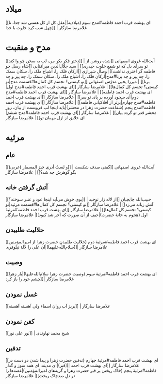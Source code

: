# میلاد
[[ای بهشت قرب احمد فاطمه#مدح سوم (میلادیه)|عقل کل از کل هستی شد جدا، تا چهل شب کرد خلوت با خدا]] | غلامرضا سازگار

# مدح و منقبت
[[دخترِ فکرِ بکرِ من، لب به سخن چو وا کند]] | آیت‌الله غروی اصفهانی
[[شده روشن از تو سرای دل که تو شمع خلوت حیدری]] ‍| سید جلال‌الدین میرآفتابی
[[شاه رسل چو فاطمه گر اختری نداشت]]| وصال شیرازی
[[ارکان فلک را، اشباح ملک را، سکان سمک را، چه پیر و چه برنا#مدح|ارکان فلک را، اشباح ملک را، سکان سمک را، چه پیر و چه برنا]] | میرزا یحیی مدرّس اصفهانی
[[تو کیستی؟ تجسم کل کمال‌ها#قسمت مدح|تو کیستی؟ تجسم کل کمال‌ها]] | غلامرضا سازگار
[[ای بهشت قرب احمد فاطمه#مدح اول|ای بهشت قرب احمد فاطمه]] | غلامرضا سازگار
[[ای بهشت قرب احمد فاطمه#مدح دوم|ای سجود آورده بر پای تو سر]] | غلامرضا سازگار
[[ای بهشت قرب احمد فاطمه#مدح چهارم|برتر از افلاکیانی فاطمه]] | غلامرضا سازگار
[[ای بهشت قرب احمد فاطمه#مدح پنجم (شفاعت حضرت زهرا در محشر)|باید اینجا لب فروبست از بیان، روز محشر قدر تو گردد بیان]] | غلامرضا سازگار
[[ای بهشت قرب احمد فاطمه#مدح ششم|ای خلایق از ازل مهمان تو]] | غلامرضا سازگار
# مرثیه
## عام
[[و لستُ أدری خبرَ المسمارِ (عربی)]] | آیت‌الله غروی اصفهانی
[[گفتی صدف شکست بگو گوهرش چه شد؟]] | غلامرضا سازگار
## آتش گرفتن خانه
[[بوی خوش می‌آید اینجا عود و عنبر سوخته؟]] | حبیب‌الله چایچیان
[[از لاله‌ زار توحید آتش زبانه می‌زد]] | غلامرضا سازگار
[[تو کیستی؟ تجسم کل کمال‌ها#قسمت مرثیه|تو کیستی؟ تجسم کل کمال‌ها]] | غلامرضا سازگار
[[ای بهشت قرب احمد فاطمه#مرثیۀ اول (هجوم به خانۀ حضرت)|حیف از آن صورت که آخر شد کبود]]| غلامرضا سازگار
## حلالیت طلبیدن
[[ای بهشت قرب احمد فاطمه#مرثیۀ دوم (حلالیت طلبیدنِ حضرت زهرا از امیرالمؤمنین سلام‌الله‌علیهما)|آن علی را لالۀ نیلوفری]]| غلامرضا سازگار

## وصیت
[[ای بهشت قرب احمد فاطمه#مرثیۀ سوم (وصیت حضرت زهرا سلام‌الله‌علیها)|باز زهرا چشم خود را باز کرد]]| غلامرضا سازگار
## غسل نمودن
[[بریز آب روان اسماء ولی آهسته‌ آهسته]] | غلامرضا سازگار
## کفن نمودن
[[نور علی نور]] | شیخ محمد نهاوندی
## تدفین
[[ای بهشت قرب احمد فاطمه#مرثیۀ چهارم‌ (تدفین حضرت زهرا و پیدا شدن دو دست در قبر)|ای مدینه، ای همه سوز و گداز]]| غلامرضا سازگار
[[ای بهشت قرب احمد فاطمه#مرثیۀ پنجم (خاک ریختن بر قبر حضرت زهرا و گریه‌های امیرالمؤمنین)|غصه‌ها را در دلِ صدچاک ریخت]]| غلامرضا سازگار
